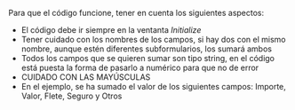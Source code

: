 Para que el código funcione, tener en cuenta los siguientes aspectos:
- El código debe ir siempre en la ventanta *Initialize*
- Tener cuidado con los nombres de los campos, si hay dos con el mismo nombre, aunque estén diferentes subformularios, los sumará ambos
- Todos los campos que se quieren sumar son tipo string, en el código está puesta la forma de pasarlo a numérico para que no de error
- CUIDADO CON LAS MAYÚSCULAS
- En el ejemplo, se ha sumado el valor de los siguientes campos: Importe, Valor, Flete, Seguro y Otros
